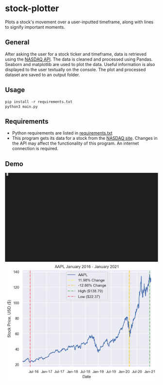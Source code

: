 # stock-plotter
Plots a stock's movement over a user-inputted timeframe, along with lines to signify important moments.

## General
After asking the user for a stock ticker and timeframe, data is retrieved using the [NASDAQ API](https://www.nasdaq.com/market-activity). The data is cleaned and processed using Pandas. Seaborn and matplotlib are used to plot the data. Useful information is also displayed to the user textually on the console. The plot and processed dataset are saved to an output folder.

## Usage
```
pip install -r requirements.txt
python3 main.py
```

## Requirements
- Python requirements are listed in [requirements.txt](./requirements.txt)
- This program gets its data for a stock from the [NASDAQ site](https://www.nasdaq.com/market-activity). Changes in the API may affect the functionality of this program. An internet connection is required.

## Demo
![](./img/gif-demo.gif)
![](./img/plot.png)

